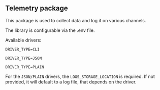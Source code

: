## Telemetry package

This package is used to collect data and log it on various channels.

The library is configurable via the .env file.

Available drivers:

`DRIVER_TYPE=CLI`

`DRIVER_TYPE=JSON`

`DRIVER_TYPE=PLAIN`

For the `JSON/PLAIN` drivers, the `LOGS_STORAGE_LOCATION` is required. If not provided, it will default to a log file, that depends on the driver.


